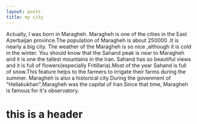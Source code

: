```yaml
---
layout: posts
title: my city
---
```

Actually, I was born in Maragheh. Maragheh is one of the cities in the East Azerbaijan province.The population of Maragheh is about 250000 .It is nearly a big city.
The weather of the Maragheh is so nice ,although it is cold in the winter.
You should know that the Sahand peak is near to Maragheh and it is one the tallest mountains in the Iran. Sahand has so beautiful views and it is full of flowers(especially Fritillaria).Most of the year Sahand is full of snow.This feature helps to the farmers to irrigate their farms during the summer.
Maragheh is also a historical city.During the govenment of "Hellakukhan",Maragheh was the capital of Iran.Since that time, Maragheh is famous for it's observatory.
# this is a header
